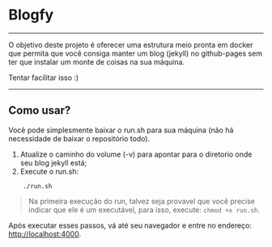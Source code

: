 # Blogfy

-------

O objetivo deste projeto é oferecer uma estrutura meio pronta em docker que permita que você consiga manter um blog (jekyll) no github-pages sem ter que instalar um monte de coisas na sua máquina.

Tentar facilitar isso :)

-------

## Como usar?

Você pode simplesmente baixar o run.sh para sua máquina (não há necessidade de baixar o repositório todo).

1. Atualize o caminho do volume (-v) para apontar para o diretorio onde seu blog jekyll está;
2. Execute o run.sh:

```
    ./run.sh
```

> Na primeira execução do run, talvez seja provavel que você precise indicar que ele é um executável, para isso, execute: `chmod +x run.sh`.

Após executar esses passos, vá até seu navegador e entre no endereço: [http://localhost:4000](http://localhost:4000).
